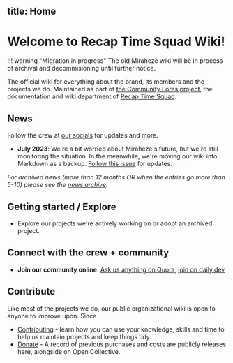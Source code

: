 title: Home
---

# Welcome to Recap Time Squad Wiki!

!!! warning "Migration in progress"
    The old Miraheze wiki will be in process of archival and decommisioning until further notice.

The official wiki for everything about the brand, its members and the projects we do. Maintained as part
of [the Community Lores project][project-meta], the documentation and wiki department of [Recap Time Squad][org].

[project-meta]: ./projects/lorebooks.wiki.md
[org]: ./organization/index.md

## News

Follow the crew at [our socials](/community/socials) for updates and more.

* **July 2023**: We're a bit worried about Miraheze's future, but we're still monitoring the situation. In the meanwhile, we're moving our wiki into Markdown as a backup. [Follow this issue](https://mau.dev/RecapTime/squad/issue-tracker/-/issues/7) for updates.

_For archived news (more than 12 months OR when the entries go more than 5-10) please see the [news archive](./community/news-archive.md)._

## Getting started / Explore

* Explore our projects we're actively working on or adopt an archived project.

## Connect with the crew + community

* **Join our community online**: [Ask us anything on Quora](https://recaptimedev.quora.com), [join on daily.dev](https://app.daily.dev/squads/recaptime-dev/kiKN6re-vP9r0fSdKdffsyJ2gYhcA2MAwBp8Xx62srI)

## Contribute

Like most of the projects we do, our public organizational wiki is open to anyone to improve upon. Since

* [Contributing](contribute/index.md) - learn how you can use your knowledge, skills and time to help us maintain
projects and keep things tidy.
* [Donate](./community/donate.md) - A record of previous purchases and costs are publicly releases here,
alongside on Open Collective.

<!--stackedit_data:
eyJwcm9wZXJ0aWVzIjoiZXh0ZW5zaW9uczpcbiAgcHJlc2V0Oi
BnZm1cbiAgZW1vamk6XG4gICAgc2hvcnRjdXRzOiB0cnVlXG4i
LCJoaXN0b3J5IjpbLTc5MDAwNTI3OF19
-->